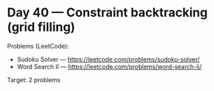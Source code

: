 # Day 40 — Constraint backtracking (grid filling)

Problems (LeetCode):
- Sudoku Solver — https://leetcode.com/problems/sudoku-solver/
- Word Search II — https://leetcode.com/problems/word-search-ii/

Target: 2 problems

